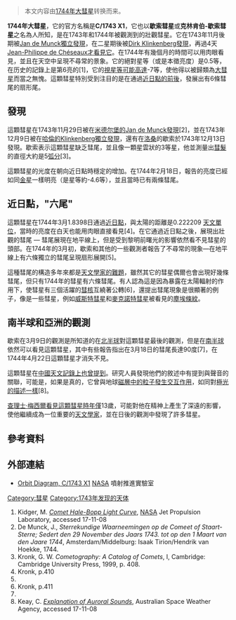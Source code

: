 > 本文内容由[1744年大彗星](https://zh.wikipedia.org/wiki/1744年大彗星)转换而来。


**1744年大彗星**，它的官方名稱是**C/1743 X1**，它也以**歇索彗星**或**克林肯伯-歇索彗星**之名為人所知，是在1743年和1744年被觀測到的壯觀彗星。它在1743年11月後期被[Jan de Munck獨立發現](https://zh.wikipedia.org/wiki/Jan_de_Munck "wikilink")，在二星期後被[Dirk Klinkenberg發現](https://zh.wikipedia.org/wiki/Dirk_Klinkenberg "wikilink")，再過4天[Jean-Philippe de Chéseaux才看見它](https://zh.wikipedia.org/wiki/Jean-Philippe_de_Chéseaux "wikilink")。在1744年有幾個月的時間可以用肉眼看見，並且在天空中呈現不尋常的景象。它的絕對星等（或是本徵亮度）是0.5等，在历史的記錄上是第6亮的\[1\]，它的[視星等可能高達](https://zh.wikipedia.org/wiki/視星等 "wikilink")-7等，使他得以被歸類為[大彗星](../Page/大彗星.md "wikilink")而當之無愧。這顆彗星特別受到注目的是在通過[近日點的前後](https://zh.wikipedia.org/wiki/近日點 "wikilink")，發展出有6條彗尾的扇形尾。

## 發現

這顆彗星在1743年11月29日被在[米德尔堡的](../Page/米德尔堡_\(荷兰\).md "wikilink")[Jan de Munck發現](https://zh.wikipedia.org/wiki/Jan_de_Munck "wikilink")\[2\]，並在1743年12月9日被在[哈倫的Klinkenberg獨立發現](https://zh.wikipedia.org/wiki/哈倫 "wikilink")，還有在[洛桑](../Page/洛桑.md "wikilink")的歇索於1743年12月13日發現。歇索表示這顆彗星缺乏彗尾，並且像一顆星雲狀的3等星，他並測量出[彗髮](../Page/彗髮.md "wikilink")的直徑大約是5[弧分](../Page/弧分.md "wikilink")\[3\]。

這顆彗星的光度在朝向近日點時穩定的增加。在1744年2月18日，報告的亮度已經如同[金星](../Page/金星.md "wikilink")一樣明亮（是星等約-4.6等），並且當時已有兩條彗尾。

## 近日點，"六尾"

這顆彗星在1744年3月1.8398日通過[近日點](https://zh.wikipedia.org/wiki/近日點 "wikilink")，與太陽的距離是0.222209 [天文單位](../Page/天文單位.md "wikilink")，當時的亮度在白天也能用肉眼直接看見\[4\]。在它通過近日點之後，展現出壯觀的彗尾 — 彗尾展現在地平線上，但是受到黎明前曙光的影響依然看不見彗星的頭部。在1744年的3月初，歇索和其他的一些觀測者報告了不尋常的現象—在地平線上有六條獨立的彗尾呈現扇形展開\[5\]。

這種彗尾的構造多年來都是[天文學家的難題](https://zh.wikipedia.org/wiki/天文學家 "wikilink")，雖然其它的彗星偶爾也會出現好幾條彗尾，但只有1744年的彗星有六條彗尾。有人認為這是因為暴露在太陽輻射的作用下，使彗星有三個活躍的[彗核](../Page/彗核.md "wikilink")互繞著公轉\[6\]，還提出彗尾現象是很顯著的例子，像是一些彗星，例如[威斯特彗星](../Page/威斯特彗星.md "wikilink")和[麥克諾特彗星](../Page/麥克諾特彗星.md "wikilink")被看見的[塵埃條紋](https://zh.wikipedia.org/wiki/塵埃條紋 "wikilink")。

## 南半球和亞洲的觀測

歇索在3月9日的觀測是所知道的在[北半球](../Page/北半球.md "wikilink")對這顆彗星最後的觀測，但是在[南半球](../Page/南半球.md "wikilink")依然可以看見這顆彗星，其中有些報告指出在3月18日的彗尾長達90度\[7\]，在1744年4月22日這顆彗星才消失不見。

這顆彗星在[中國天文記錄上也曾提到](https://zh.wikipedia.org/wiki/中國天文史 "wikilink")。研究人員發現他們的敘述中有提到與聲音的關聯，可能是，如果是真的，它曾與地球[磁層中的粒子發生交互作用](https://zh.wikipedia.org/wiki/磁層 "wikilink")，如同對[極光的描述一樣](https://zh.wikipedia.org/wiki/極光 "wikilink")\[8\]。

[查理士·梅西爾看見這顆彗星時年僅](https://zh.wikipedia.org/wiki/夏爾·梅西耶 "wikilink")13歲，可能對他在精神上產生了深遠的影響，使他繼續成為一位重要的[天文學家](https://zh.wikipedia.org/wiki/天文學家 "wikilink")，並在日後的觀測中發現了許多彗星。

## 參考資料

## 外部連結

  - [Orbit Diagram, C/1743 X1](http://ssd.jpl.nasa.gov/sbdb.cgi?sstr=1743X1;orb=1) [NASA](https://zh.wikipedia.org/wiki/NASA "wikilink") 噴射推進實驗室

[Category:彗星](https://zh.wikipedia.org/wiki/Category:彗星 "wikilink") [Category:1743年发现的天体](https://zh.wikipedia.org/wiki/Category:1743年发现的天体 "wikilink")

1.  Kidger, M. *[Comet Hale-Bopp Light Curve](http://www2.jpl.nasa.gov/comet/news66.html)*, [NASA](https://zh.wikipedia.org/wiki/NASA "wikilink") Jet Propulsion Laboratory, accessed 17-11-08
2.  De Munck, J., *Sterrekundige Waarneemingen op de Comeet of Staart-Sterre; Sedert den 29 November des Jaars 1743. tot op den 1 Maart van den Jaare 1744*, Amsterdam/Middelburg: Isaak Tirion/Hendrik van Hoekke, 1744.
3.  Kronk, G. W. *Cometography: A Catalog of Comets*, I, Cambridge: Cambridge University Press, 1999, p. 408.
4.  Kronk, p.410
5.
6.  Kronk, p.411
7.
8.  Keay, C. *[Explanation of Auroral Sounds](http://www.ips.gov.au/Educational/1/1/2)*, Australian Space Weather Agency, accessed 17-11-08